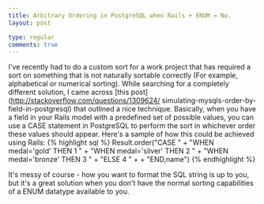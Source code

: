```yaml
---
title: Arbitrary Ordering in PostgreSQL when Rails + ENUM = No.
layout: post

type: regular
comments: true
---
```


I've recently had to do a custom sort for a work project that has required a
sort on something that is not naturally sortable correctly (For example,
alphabetical or numerical sorting). While searching for a completely different
solution, I came across [this post](http://stackoverflow.com/questions/1309624/
simulating-mysqls-order-by-field-in-postgresql) that outlined a nice technique.
Basically, when you have a field in your Rails model with a predefined set of
possible values, you can use a CASE statement in PostgreSQL to perform the sort
in whichever order these values should appear. Here's a sample of how this
could be achieved using Rails:
{% highlight sql %}
Result.order("CASE " + "WHEN medal='gold'
THEN 1 " + "WHEN medal='silver' THEN 2 " + "WHEN medal='bronze' THEN 3 " +
"ELSE 4 " + + "END,name")
{% endhighlight %}

It's messy of course - how you want to format the
SQL string is up to you, but it's a great solution when you don't have the
normal sorting capabilities of a ENUM datatype available to you.

